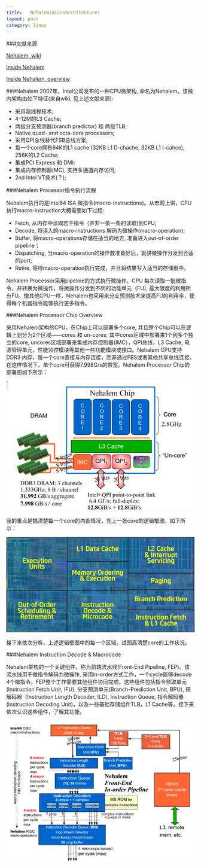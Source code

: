 ```yaml
---
title:   Nehalem(microarchitecture)
layout: post
category: linux
---
```


###文献来源


[Nehalem, wiki](http://en.wikipedia.org/wiki/Nehalem_(microarchitecture)) 

[Inside Nehalem](http://www.realworldtech.com/nehalem/) 

[Inside Nehalem, overview](http://www.notur.no/notur2009/files/semin.pdf) 

###Nehalem
2007年，Intel公司发布的一种CPU微架构, 命名为Nehalem。该微内架构由如下特征(来自wiki, 见上述文献来源):

<ul>
<li> 采用超线程技术; </li>
<li> 4-12M的L3 Cache; </li>
<li> 两级分支预测器(branch predictor) 和 两级TLB;</li>
<li> Native quad- and octa-core processors; </li>
<li> 采用QPI总线替代FSB总线方案;</li>
<li> 每一个core拥有64K的L1 cache (32KB L1 D-chache, 32KB L1 I-cahce), 256K的L2 Cache; </li>
<li> 集成PCI Express 和 DMI; </li>
<li> 集成内存控制器(MC), 支持多通道内存访问; </li>
<li> 2nd Intel VT技术(？); </li>
</ul>

###Nehalem Processor指令执行流程

Nehalem执行的是Intel64 ISA 微指令(macro-instructions)。从宏观上讲，CPU执行macro-instruction大概需要如下过程:
<ul>
<li>Fetch, 从内存中读取若干指令（并非一条一条的读取)到CPU;</li>
<li>Decode, 将读入的macro-instructions 解码为微操作(macro-operation);</li>
<li>Buffer, 将macro-operations存储在适当的地方, 准备进入out-of-order pipeline；</li>
<li>Dispatching, 当macro-operation的操作数准备好后，就讲微操作分发到合适的port; </li>
<li>Retire, 等待macro-operation执行完成，并且将结果写入适当的存储器中。</li>
</ul>
Nehalem Processor采用pipeline的方式执行微操作。CPU 每次读取一批微指令，并转换为微操作，将微操作分发到不同的功能单元（FU), 最大限度的利用所有FU。像其他CPU一样，Nehalem也采用来分支预测技术来提高FU的利用率，使得每个机器指令能够执行更多指令。

###Nehalem Processor Chip Overview

采用Nehalem架构的CPU，在Chip上可以部署多个core, 并且整个Chip可以在逻辑上划分为2个区域——cores 和 un-cores; 其中cores区域中部署来1个到多个独立的core, uncores区域部署来集成内存控制器(IMC），QPI总线，L3 Cache, 电源管理单元，性能监控模块等其他一些功能模块或接口。Nehalem CPU支持DDR3 内存，每一个core直接与内存连接，而非通过FBS或者其他共享总线连接。在这样情况下，单个core可获得7.998G/s的带宽。Nehalem Processor Chip的部署图如下所示：

<p align=center><img src=/images/2013-05-13/nehalem_processor_chip.png width=500> </p>

我的重点是搞清楚每一个core的内部情况，先上一张core的逻辑框图，如下所示：

<p align=center><img src=/images/2013-05-13/nehalem_core_arch.png width=650> </p>

接下来依次分析，上述逻辑框图中的每一个区域，试图高清楚core的工作状况。

###Nehalem Instruction Decode & Macrocode

Nehalem架构的一个关键组件，称为前端流水线(Front-End Pipeline, FEP)。该流水线用于微指令解码为微操作, 采用in-order方式工作，一个cycle能够decode 4个微指令。FEP整个工作需要其他组件协同完成。这些组件包括指令预取单元(Instruction Fetch Unit, IFU), 分支预测单元(Branch-Prediction Unit, BPU), 预解码器（Instruction Length Decoder, ILD), Instruction Queue, 指令解码器(Instruction Decoding Unit)，以及一些基础存储组件TLB，L1 Cache等。接下来依次认识这些组件，了解其功能。


<p align=center><img src=/images/2013-05-13/front_end_pipeline.png width=706> </p>







